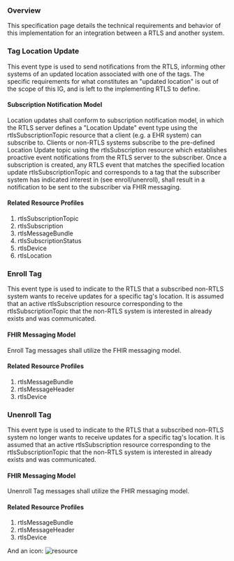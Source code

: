 ### Overview
This specification page details the technical requirements and behavior of this implementation for an integration between a RTLS and another system. 

### Tag Location Update
This event type is used to send notifications from the RTLS, informing other systems of an updated location associated with one of the tags. The specific requirements for what constitutes an "updated location" is out of the scope of this IG, and is left to the implementing RTLS to define.

#### Subscription Notification Model
Location updates shall conform to subscription notification model, in which the RTLS server defines a "Location Update" event type using the rtlsSubscriptionTopic resource that a client (e.g. a EHR system) can subscribe to. Clients or non-RTLS systems subscribe to the pre-defined Location Update topic using the rtlsSubscription resource which establishes proactive event notifications from the RTLS server to the subscriber. Once a subscription is created, any RTLS event that matches the specified location update rtlsSubscriptionTopic and corresponds to a tag that the subscriber system has indicated interest in (see enroll/unenroll), shall result in a notification to be sent to the subscriber via FHIR messaging.

#### Related Resource Profiles
1. rtlsSubscriptionTopic
2. rtlsSubscription
3. rtlsMessageBundle
4. rtlsSubscriptionStatus
5. rtlsDevice
6. rtlsLocation

### Enroll Tag
This event type is used to indicate to the RTLS that a subscribed non-RTLS system wants to receive updates for a specific tag's location. It is assumed that an active rtlsSubscription resource corresponding to the rtlsSubscriptionTopic that the non-RTLS system is interested in already exists and was communicated.

#### FHIR Messaging Model
Enroll Tag messages shall utilize the FHIR messaging model.

#### Related Resource Profiles
1. rtlsMessageBundle
2. rtlsMessageHeader
3. rtlsDevice

### Unenroll Tag
This event type is used to indicate to the RTLS that a subscribed non-RTLS system no longer wants to receive updates for a specific tag's location. It is assumed that an active rtlsSubscription resource corresponding to the rtlsSubscriptionTopic that the non-RTLS system is interested in already exists and was communicated.

#### FHIR Messaging Model
Unenroll Tag messages shall utilize the FHIR messaging model.

#### Related Resource Profiles
1. rtlsMessageBundle
2. rtlsMessageHeader
3. rtlsDevice

And an icon: ![resource](icon-resource.png)